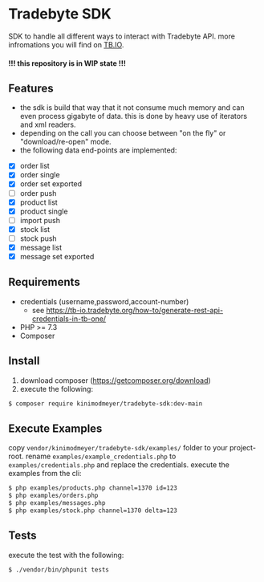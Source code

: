 # Tradebyte SDK

SDK to handle all different ways to interact with Tradebyte API. more infromations you will find on [TB.IO](https://tradebyte.io).

#### !!! this repository is in WIP state !!!

## Features

* the sdk is build that way that it not consume much memory and can even process gigabyte of data. this is done by heavy use of iterators and xml readers.
* depending on the call you can choose between "on the fly" or "download/re-open" mode.
* the following data end-points are implemented:

- [x] order list
- [x] order single
- [x] order set exported
- [ ] order push
- [x] product list
- [x] product single
- [ ] import push
- [x] stock list
- [ ] stock push
- [x] message list
- [x] message set exported

## Requirements

* credentials (username,password,account-number)
  * see https://tb-io.tradebyte.org/how-to/generate-rest-api-credentials-in-tb-one/
* PHP >= 7.3
* Composer

## Install

1. download composer (https://getcomposer.org/download)
2. execute the following:

```bash
$ composer require kinimodmeyer/tradebyte-sdk:dev-main
```

## Execute Examples

copy ``vendor/kinimodmeyer/tradebyte-sdk/examples/`` folder to your project-root.
rename ``examples/example_credentials.php`` to ``examples/credentials.php`` and replace the credentials.
execute the examples from the cli:

```bash
$ php examples/products.php channel=1370 id=123
$ php examples/orders.php
$ php examples/messages.php
$ php examples/stock.php channel=1370 delta=123
```

## Tests

execute the test with the following:

```bash
$ ./vendor/bin/phpunit tests
```

